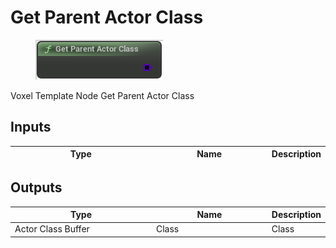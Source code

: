 # Get Parent Actor Class

<div align="left" data-full-width="false">

<figure><img src="Get_Parent_Actor_Class.png" alt=""><figcaption></figcaption></figure>

</div>

Voxel Template Node Get Parent Actor Class

## Inputs

<table>
<thead><tr><th width="250">Type</th><th width="200">Name</th><th>Description</th></tr></thead>
<tbody>
</tbody>
</table>

## Outputs

<table>
<thead><tr><th width="250">Type</th><th width="200">Name</th><th>Description</th></tr></thead>
<tbody>
<tr><td>Actor Class Buffer</td><td>Class</td><td>Class</td></tr>
</tbody>
</table>